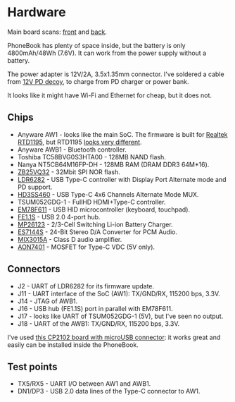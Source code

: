 # Hardware

Main board scans: [front](mainboard-front.jpg) and [back](mainboard-back.jpg).

PhoneBook has plenty of space inside, but the battery is only 4800mAh/48Wh (7.6V). It can work from the power supply without a battery.

The power adapter is 12V/2A, 3.5x1.35mm connector. I've soldered a cable from [12V PD decoy](https://www.aliexpress.com/item/4000456824088.html), to charge from PD charger or power bank.

It looks like it might have Wi-Fi and Ethernet for cheap, but it does not.

## Chips
* Anyware AW1 - looks like the main SoC. The firmware is built for [Realtek RTD1195](https://www.realtek.com/en/products/communications-network-ics/item/rtd1195), but RTD1195 [looks very different](https://www.cnx-software.com/wp-content/uploads/2014/11/902_board_Large.jpg).
* Anyware AWB1 - Bluetooth controller.
* Toshiba TC58BVG0S3HTA00 - 128MB NAND flash.
* Nanya NT5CB64M16FP-DH - 128MB RAM (DRAM DDR3 64М*16).
* [ZB25VQ32](http://en.zbitsemi.com/intro/25.html) - 32Mbit SPI NOR flash.
* [LDR6282](http://www.legendary.net.cn/html/en/product/USB-C_PD/202005/1166.html) - USB Type-C controller with Display Port Alternate mode and PD support.
* [HD3SS460](https://www.ti.com/product/HD3SS460) - USB Type-C 4x6 Channels Alternate Mode MUX.
* TSUM052GDG-1 - FullHD HDMI+Type-C controller.
* [EM78F611](http://www.emc.com.tw/emc/en/Product/Product/detail/216) - USB HID microcontroller (keyboard, touchpad).
* [FE1.1S](http://www.jfd-ic.com/Documents/FE1.1s%20Data%20Sheet%20(Rev.%201.0).pdf) - USB 2.0 4-port hub.
* [MP26123](https://www.monolithicpower.com/en/documentview/productdocument/index/version/2/document_type/Datasheet/lang/en/sku/MP26123/) - 2/3-Cell Switching Li-ion Battery Charger.
* [ES7144S](http://www.everest-semi.com/pdf/ES7144S%20DS.pdf) - 24-Bit Stereo D/A Converter for PCM Audio.
* [MIX3015A](http://www.mixinno.com/?topclassid=11&classid=15) - Class D audio amplifier.
* [AON7401](http://www.aosmd.com/res/data_sheets/aon7401.pdf) - MOSFET for Type-C VDC (5V only).

## Connectors

* J2 - UART of LDR6282 for its firmware update.
* J11 - UART interface of the SoC (AW1): TX/GND/RX, 115200 bps, 3.3V.
* J14 - JTAG of AWB1.
* J16 - USB hub (FE1.1S) port in parallel with EM78F611.
* J17 - looks like UART of TSUM052GDG-1 (5V), but I've seen no output.
* J18 - UART of the AWB1: TX/GND/RX, 115200 bps, 3.3V.

I've used [this CP2102 board with microUSB connector](https://www.aliexpress.com/item/32716109900.html): it works great and easily can be installed inside the PhoneBook.

## Test points

* TX5/RX5 - UART I/O between AW1 and AWB1.
* DN1/DP3 - USB 2.0 data lines of the Type-C connector to AW1.
